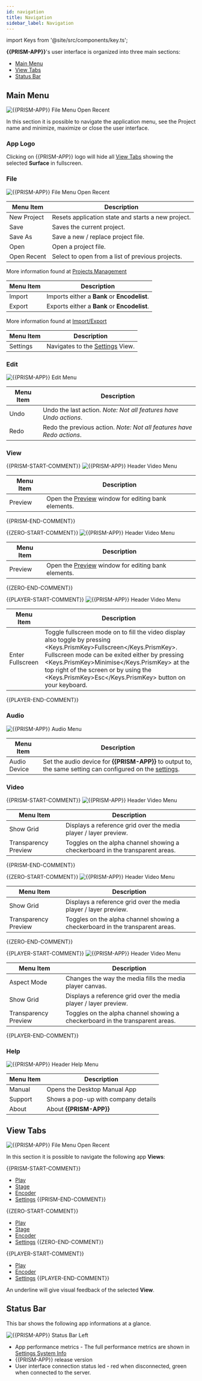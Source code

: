 ```yaml
---
id: navigation
title: Navigation
sidebar_label: Navigation
---
```


import Keys from '@site/src/components/key.ts';

**{{PRISM-APP}}**'s user interface is organized into three main sections:

- [Main Menu](./navigation#header-menu)
- [View Tabs](./navigation#view-tabs)
- [Status Bar](./navigation#status-bar)

## Main Menu
![{{PRISM-APP}} File Menu Open Recent](/prismdocs/images/navigation/{{PRISM-APP-LOWER}}-header-menu.png)

In this section it is possible to navigate the application menu, see the Project name and minimize, maximize or close the user interface.

### App Logo
Clicking on {{PRISM-APP}} logo will hide all [View Tabs](./navigation#view-tabs) showing the selected **Surface** in fullscreen.

### File

![{{PRISM-APP}} File Menu Open Recent](/prismdocs/images/navigation/header-file-recent.png)

|  Menu Item  |   Description   |
|-------------|-----------------|
| New Project |  Resets application state and starts a new project. |
| Save   | Saves the current project. |
| Save As | Save a new / replace project file. |
| Open | Open a project file. |
| Open Recent | Select to open from a list of previous projects. |

More information found at [Projects Management](../quick-start/projects-management) 

|  Menu Item  |   Description   |
|-------------|-----------------|
| Import |  Imports either a **Bank** or **Encodelist**. |
| Export   | Exports either a **Bank** or **Encodelist**. |

More information found at [Import/Export](../quick-start/import-export)

|  Menu Item  |   Description   |
|-------------|-----------------|
| Settings |  Navigates to the [Settings](../settings) View.|

### Edit

![{{PRISM-APP}} Edit Menu](/prismdocs/images/navigation/header-edit.png)

|  Menu Item  |   Description   |
|-------------|-----------------|
|    Undo     |  Undo the last action. *Note: Not all features have Undo actions*. |
|    Redo   |  Redo the previous action. *Note: Not all features have Redo actions*. |

### View

{{PRISM-START-COMMENT}}
![{{PRISM-APP}} Header Video Menu](/prismdocs/images/navigation/zero-prism-header-view.png)

|  Menu Item  |   Description   |
|-------------|-----------------|
| Preview | Open the [Preview](../quick-start/preview) window for editing bank elements.|
{{PRISM-END-COMMENT}}

{{ZERO-START-COMMENT}}
![{{PRISM-APP}} Header Video Menu](/prismdocs/images/navigation/zero-prism-header-view.png)

|  Menu Item  |   Description   |
|-------------|-----------------|
| Preview | Open the [Preview](../quick-start/preview) window for editing bank elements.|
{{ZERO-END-COMMENT}}

{{PLAYER-START-COMMENT}}
![{{PRISM-APP}} Header Video Menu](/prismdocs/images/navigation/player-header-view.png)

|  Menu Item  |   Description   |
|-------------|-----------------|
| Enter Fullscreen  | Toggle fullscreen mode on to fill the video display also toggle by pressing <Keys.PrismKey>Fullscreen</Keys.PrismKey>. Fullscreen mode can be exited either by pressing <Keys.PrismKey>Minimise</Keys.PrismKey> at the top right of the screen or by using the <Keys.PrismKey>Esc</Keys.PrismKey> button on your keyboard.|
{{PLAYER-END-COMMENT}}

### Audio

![{{PRISM-APP}} Audio Menu](/prismdocs/images/navigation/header-audio.png)

|  Menu Item   |   Description   |
|--------------|-----------------|
| Audio Device | Set the audio device for **{{PRISM-APP}}** to output to, the same setting can configured on the [settings](../settings/settings-general#audio). |

### Video

{{PRISM-START-COMMENT}}
![{{PRISM-APP}} Header Video Menu](/prismdocs/images/navigation/zero-prism-header-video.png)

|  Menu Item  |   Description   |
|-------------|-----------------|
| Show Grid   |   Displays a reference grid over the media player / layer preview. |
| Transparency Preview |  Toggles on the alpha channel showing a checkerboard in the transparent areas. |
{{PRISM-END-COMMENT}}

{{ZERO-START-COMMENT}}
![{{PRISM-APP}} Header Video Menu](/prismdocs/images/navigation/zero-prism-header-video.png)

|  Menu Item  |   Description   |
|-------------|-----------------|
| Show Grid   |   Displays a reference grid over the media player / layer preview. |
| Transparency Preview |  Toggles on the alpha channel showing a checkerboard in the transparent areas. |
{{ZERO-END-COMMENT}}

{{PLAYER-START-COMMENT}}
![{{PRISM-APP}} Header Video Menu](/prismdocs/images/navigation/player-header-video.png)

|  Menu Item  |   Description   |
|-------------|-----------------|
| Aspect Mode |  Changes the way the media fills the media player canvas. |
| Show Grid   | Displays a reference grid over the media player / layer preview. |
| Transparency Preview | Toggles on the alpha channel showing a checkerboard in the transparent areas. |
{{PLAYER-END-COMMENT}}

### Help

![{{PRISM-APP}} Header Help Menu](/prismdocs/images/navigation/header-help.png)

| Menu Item | Description |
|-----------|-------------|
| Manual  | Opens the Desktop Manual App |
| Support | Shows a pop-up with company details |
| About   | About **{{PRISM-APP}}**

## View Tabs
![{{PRISM-APP}} File Menu Open Recent](/prismdocs/images/navigation/view-tabs.png)

In this section it is possible to navigate the following app **Views**:

{{PRISM-START-COMMENT}}
- [Play](../play)
- [Stage](../stage)
- [Encoder](../encoder)
- [Settings](../settings)
{{PRISM-END-COMMENT}}

{{ZERO-START-COMMENT}}
- [Play](../play)
- [Stage](../stage)
- [Encoder](../encoder)
- [Settings](../settings)
{{ZERO-END-COMMENT}}

{{PLAYER-START-COMMENT}}
- [Play](../play)
- [Encoder](../encoder)
- [Settings](../settings)
{{PLAYER-END-COMMENT}}

An underline will give visual feedback of the selected **View**.

## Status Bar

This bar shows the following app informations at a glance.

![{{PRISM-APP}} Status Bar Left](/prismdocs/images/navigation/{{PRISM-APP-LOWER}}-status-bar.png)

- App performance metrics - The full performance metrics are shown in [Settings System Info](../settings/settings-system-info)
- {{PRISM-APP}} release version
- User interface connection status led - red when disconnected, green when connected to the server.